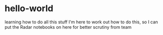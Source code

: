 # hello-world
learning how to do all this stuff
I'm here to work out how to do this, so I can put the Radar notebooks on here for better scrutiny from team
